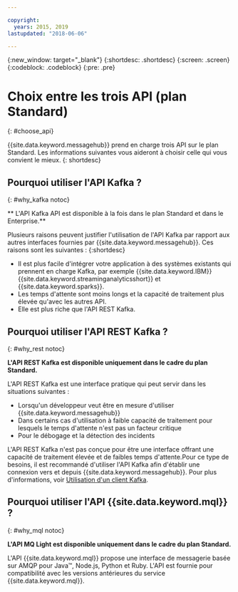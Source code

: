 ```yaml
---

copyright:
  years: 2015, 2019
lastupdated: "2018-06-06"

---
```


{:new_window: target="_blank"}
{:shortdesc: .shortdesc}
{:screen: .screen}
{:codeblock: .codeblock}
{:pre: .pre}

# Choix entre les trois API (plan Standard)
{: #choose_api}

{{site.data.keyword.messagehub}} prend en charge trois API sur le plan Standard. Les informations suivantes vous aideront à choisir celle qui vous convient le mieux.
{: shortdesc}

## Pourquoi utiliser l'API Kafka ?
{: #why_kafka notoc}

** L'API Kafka API est disponible à la fois dans le plan Standard et dans le Enterprise.**
<br/>

Plusieurs raisons peuvent justifier l'utilisation de l'API Kafka par rapport aux autres interfaces fournies par {{site.data.keyword.messagehub}}. Ces raisons sont les suivantes :
{:shortdesc}


* Il est plus facile d'intégrer votre application à des systèmes existants qui prennent en charge Kafka, par exemple {{site.data.keyword.IBM}} {{site.data.keyword.streaminganalyticsshort}} et {{site.data.keyword.sparks}}.
* Les temps d'attente sont moins longs et la capacité de traitement plus élevée qu'avec les autres API.
* Elle est plus riche que l'API REST Kafka.

## Pourquoi utiliser l'API REST Kafka ?
{: #why_rest notoc}

**L'API REST Kafka est disponible uniquement dans le cadre du plan Standard.**
<br/>

L'API REST Kafka est une interface pratique qui peut servir dans les situations suivantes :

* Lorsqu'un développeur veut être en mesure d'utiliser {{site.data.keyword.messagehub}}
* Dans certains cas d'utilisation à faible capacité de traitement pour lesquels le temps d'attente n'est pas un facteur critique
* Pour le débogage et la détection des incidents

L'API REST Kafka n'est pas conçue pour être une interface offrant une capacité de traitement élevée et de faibles temps d'attente.Pour ce type de besoins, il est recommandé d'utiliser l'API Kafka afin d'établir une connexion vers et depuis {{site.data.keyword.messagehub}}. Pour plus d'informations, voir [Utilisation d'un client Kafka](/docs/services/EventStreams/eventstreams050.html#kafka_using).

## Pourquoi utiliser l'API {{site.data.keyword.mql}} ?
{: #why_mql notoc}

**L'API MQ Light est disponible uniquement dans le cadre du plan Standard.**
<br/>

L'API {{site.data.keyword.mql}} propose une interface de messagerie basée sur AMQP pour Java™, Node.js, Python et Ruby. L'API est fournie pour compatibilité avec les versions antérieures du service {{site.data.keyword.mql}}.
















